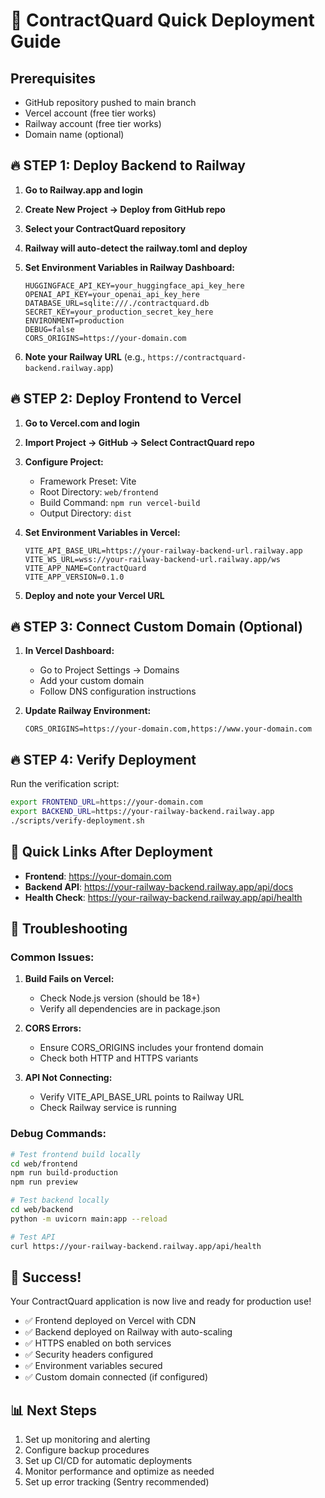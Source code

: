 # 🚀 ContractQuard Quick Deployment Guide

## Prerequisites
- GitHub repository pushed to main branch
- Vercel account (free tier works)
- Railway account (free tier works)
- Domain name (optional)

## 🔥 STEP 1: Deploy Backend to Railway

1. **Go to Railway.app and login**
2. **Create New Project → Deploy from GitHub repo**
3. **Select your ContractQuard repository**
4. **Railway will auto-detect the railway.toml and deploy**

5. **Set Environment Variables in Railway Dashboard:**
   ```env
   HUGGINGFACE_API_KEY=your_huggingface_api_key_here
   OPENAI_API_KEY=your_openai_api_key_here
   DATABASE_URL=sqlite:///./contractquard.db
   SECRET_KEY=your_production_secret_key_here
   ENVIRONMENT=production
   DEBUG=false
   CORS_ORIGINS=https://your-domain.com
   ```

6. **Note your Railway URL** (e.g., `https://contractquard-backend.railway.app`)

## 🔥 STEP 2: Deploy Frontend to Vercel

1. **Go to Vercel.com and login**
2. **Import Project → GitHub → Select ContractQuard repo**
3. **Configure Project:**
   - Framework Preset: Vite
   - Root Directory: `web/frontend`
   - Build Command: `npm run vercel-build`
   - Output Directory: `dist`

4. **Set Environment Variables in Vercel:**
   ```env
   VITE_API_BASE_URL=https://your-railway-backend-url.railway.app
   VITE_WS_URL=wss://your-railway-backend-url.railway.app/ws
   VITE_APP_NAME=ContractQuard
   VITE_APP_VERSION=0.1.0
   ```

5. **Deploy and note your Vercel URL**

## 🔥 STEP 3: Connect Custom Domain (Optional)

1. **In Vercel Dashboard:**
   - Go to Project Settings → Domains
   - Add your custom domain
   - Follow DNS configuration instructions

2. **Update Railway Environment:**
   ```env
   CORS_ORIGINS=https://your-domain.com,https://www.your-domain.com
   ```

## 🔥 STEP 4: Verify Deployment

Run the verification script:
```bash
export FRONTEND_URL=https://your-domain.com
export BACKEND_URL=https://your-railway-backend.railway.app
./scripts/verify-deployment.sh
```

## 🎯 Quick Links After Deployment

- **Frontend**: https://your-domain.com
- **Backend API**: https://your-railway-backend.railway.app/api/docs
- **Health Check**: https://your-railway-backend.railway.app/api/health

## 🔧 Troubleshooting

### Common Issues:

1. **Build Fails on Vercel:**
   - Check Node.js version (should be 18+)
   - Verify all dependencies are in package.json

2. **CORS Errors:**
   - Ensure CORS_ORIGINS includes your frontend domain
   - Check both HTTP and HTTPS variants

3. **API Not Connecting:**
   - Verify VITE_API_BASE_URL points to Railway URL
   - Check Railway service is running

### Debug Commands:
```bash
# Test frontend build locally
cd web/frontend
npm run build-production
npm run preview

# Test backend locally
cd web/backend
python -m uvicorn main:app --reload

# Test API
curl https://your-railway-backend.railway.app/api/health
```

## 🎉 Success!

Your ContractQuard application is now live and ready for production use!

- ✅ Frontend deployed on Vercel with CDN
- ✅ Backend deployed on Railway with auto-scaling
- ✅ HTTPS enabled on both services
- ✅ Security headers configured
- ✅ Environment variables secured
- ✅ Custom domain connected (if configured)

## 📊 Next Steps

1. Set up monitoring and alerting
2. Configure backup procedures
3. Set up CI/CD for automatic deployments
4. Monitor performance and optimize as needed
5. Set up error tracking (Sentry recommended)
